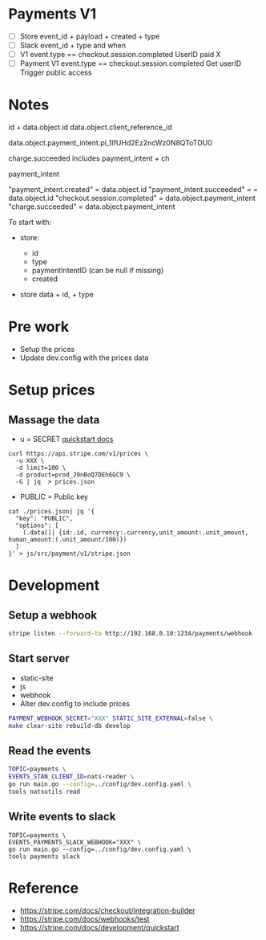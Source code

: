 # Payments V1
- [ ] Store event_id + payload + created + type
- [ ] Slack event_id + type and when
- [ ] V1 event.type == checkout.session.completed
    UserID paid X
- [ ] Payment V1 event.type == checkout.session.completed
        Get userID
        Trigger public access

# Notes

id + data.object.id
data.object.client_reference_id

data.object.payment_intent.pi_1IfUHd2Ez2ncWz0N8QToTDU0

charge.succeeded includes payment_intent + ch

payment_intent


"payment_intent.created" = data.object.id
"payment_intent.succeeded" = = data.object.id
"checkout.session.completed" = data.object.payment_intent
"charge.succeeded" = data.object.payment_intent


To start with:
- store:
    - id
    - type
    - paymentIntentID (can be null if missing)
    - created

- store data + id, + type
# Pre work
- Setup the prices
- Update dev.config with the prices data

# Setup prices
## Massage the data
- u = SECRET [quickstart docs](https://stripe.com/docs/development/quickstart)
```
curl https://api.stripe.com/v1/prices \
  -u XXX \
  -d limit=100 \
  -d product=prod_J9nBoQ7DEh6GC9 \
  -G | jq  > prices.json
```

- PUBLIC = Public key
```
cat ./prices.json| jq '{
  "key": "PUBLIC",
  "options": [
    (.data[]| {id:.id, currency:.currency,unit_amount:.unit_amount, human_amount:(.unit_amount/100)})
  ]
}' > js/src/payment/v1/stripe.json
```

# Development

## Setup a webhook
```sh
stripe listen --forward-to http://192.168.0.10:1234/payments/webhook
```

## Start server
- static-site
- js
- webhook
- Alter dev.config to include prices
```sh
PAYMENT_WEBHOOK_SECRET="XXX" STATIC_SITE_EXTERNAL=false \
make clear-site rebuild-db develop
```

## Read the events

```sh
TOPIC=payments \
EVENTS_STAN_CLIENT_ID=nats-reader \
go run main.go --config=../config/dev.config.yaml \
tools natsutils read
```


## Write events to slack
```
TOPIC=payments \
EVENTS_PAYMENTS_SLACK_WEBHOOK="XXX" \
go run main.go --config=../config/dev.config.yaml \
tools payments slack
```


# Reference
- https://stripe.com/docs/checkout/integration-builder
- https://stripe.com/docs/webhooks/test
- https://stripe.com/docs/development/quickstart

